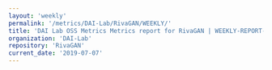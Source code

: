 ```yaml
---
layout: 'weekly'
permalink: '/metrics/DAI-Lab/RivaGAN/WEEKLY/'
title: 'DAI Lab OSS Metrics Metrics report for RivaGAN | WEEKLY-REPORT-2019-07-07'
organization: 'DAI-Lab'
repository: 'RivaGAN'
current_date: '2019-07-07'
---
```

